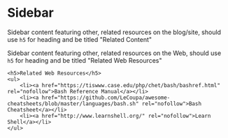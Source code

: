 # Sidebar

Sidebar content featuring other, related resources on the blog/site, should use `h5` for heading and be titled "Related Content"

Sidebar content featuring other, related resources on the Web, should use `h5` for heading and be titled "Related Web Resources"

```
<h5>Related Web Resources</h5>
<ul>
    <li><a href="https://tiswww.case.edu/php/chet/bash/bashref.html" rel="nofollow">Bash Reference Manual</a></li>
    <li><a href="https://github.com/LeCoupa/awesome-cheatsheets/blob/master/languages/bash.sh" rel="nofollow">Bash Cheatsheet</a></li>
    <li><a href="http://www.learnshell.org/" rel="nofollow">Learn Shell</a></li>
</ul>
```